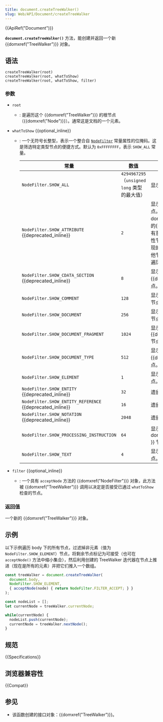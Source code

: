 ```yaml
---
title: document.createTreeWalker()
slug: Web/API/Document/createTreeWalker
---
```


{{ApiRef("Document")}}

**`document.createTreeWalker()`** 方法，能创建并返回一个新 {{domxref("TreeWalker")}} 对象。

## 语法

```js-nolint
createTreeWalker(root)
createTreeWalker(root, whatToShow)
createTreeWalker(root, whatToShow, filter)
```

### 参数

- `root`
  - : 是遍历这个 {{domxref("TreeWalker")}} 的根节点（{{domxref("Node")}}）。通常这是文档的一个元素。
- `whatToShow` {{optional_inline}}

  - : 一个无符号长整型，表示一个整合自 [`NodeFilter`](https://www.w3.org/TR/DOM-Level-2-Traversal-Range/traversal.html#Traversal-NodeFilter) 常量属性的位掩码。这是筛选特定类型节点的便捷方式。默认为 `0xFFFFFFFF`，表示 `SHOW_ALL` 常量。

    | 常量                                                     | 数值                                           | 描述                                                                                                                                                                                                                                                                         |
    | -------------------------------------------------------- | ---------------------------------------------- | ---------------------------------------------------------------------------------------------------------------------------------------------------------------------------------------------------------------------------------------------------------------------------- |
    | `NodeFilter.SHOW_ALL`                                    | `4294967295`（`unsigned long` 类型的最大值）    | 显示所有节点。                                                                                                                                                                                                                                                               |
    | `NodeFilter.SHOW_ATTRIBUTE` {{deprecated_inline}}        | `2`                                            | 显示属性 {{ domxref("Attr") }} 节点。这只在当以一个根 {{ domxref("Attr") }} 节点为起点节点的{{ domxref("TreeWalker") }} 中才有意义，在这种情况下，这意味着属性节点会出现在迭代或遍历第一次出现的位置。因为属性节点永远不是其他节点的子节点，所以在文档树中的遍历不会出现属性节点。 |
    | `NodeFilter.SHOW_CDATA_SECTION` {{deprecated_inline}}    | `8`                                            | 显示 CDATA {{domxref("CDATASection")}} 节点。                                                                                                                                                                                                                                |
    | `NodeFilter.SHOW_COMMENT`                                | `128`                                          | 显示注释 {{domxref("Comment")}} 节点。                                                                                                                                                                                                                                       |
    | `NodeFilter.SHOW_DOCUMENT`                               | `256`                                          | 显示文档 {{domxref("Document")}} 节点。                                                                                                                                                                                                                                      |
    | `NodeFilter.SHOW_DOCUMENT_FRAGMENT`                      | `1024`                                         | 显示文档片段 {{domxref("DocumentFragment")}} 节点。                                                                                                                                                                                                                          |
    | `NodeFilter.SHOW_DOCUMENT_TYPE`                          | `512`                                          | 显示文档类型 {{domxref("DocumentType")}} 节点。                                                                                                                                                                                                                              |
    | `NodeFilter.SHOW_ELEMENT`                                | `1`                                            | 显示元素 {{domxref("Element")}} 节点。                                                                                                                                                                                                                                       |
    | `NodeFilter.SHOW_ENTITY` {{deprecated_inline}}           | `32`                                           | 遗留属性，不再可用。                                                                                                                                                                                                                                                         |
    | `NodeFilter.SHOW_ENTITY_REFERENCE` {{deprecated_inline}} | `16`                                           | 遗留属性，不再可用。                                                                                                                                                                                                                                                         |
    | `NodeFilter.SHOW_NOTATION` {{deprecated_inline}}         | `2048`                                         | 遗留属性，不再可用。                                                                                                                                                                                                                                                         |
    | `NodeFilter.SHOW_PROCESSING_INSTRUCTION`                 | `64`                                           | 显示处理指令 {{ domxref("ProcessingInstruction") }} 节点。                                                                                                                                                                                                                   |
    | `NodeFilter.SHOW_TEXT`                                   | `4`                                            | 显示文字 {{ domxref("Text") }} 节点。                                                                                                                                                                                                                                        |

- `filter` {{optional_inline}}
  - : 一个具有 `acceptNode` 方法的 {{domxref("NodeFilter")}} 对象，此方法被 {{domxref("TreeWalker")}} 调用以决定是否接受已通过 `whatToShow` 检查的节点。

### 返回值

一个新的 {{domxref("TreeWalker")}} 对象。

## 示例

以下示例遍历 body 下的所有节点，过滤掉非元素（值为 `NodeFilter.SHOW_ELEMENT`）节点，将剩余节点标记为可接受（也可在 `acceptNode()` 方法中缩小集合），然后利用创建的 TreeWalker 迭代器在节点上推进（现在是所有的元素）并把它们推入一个数组。

```js
const treeWalker = document.createTreeWalker(
  document.body,
  NodeFilter.SHOW_ELEMENT,
  { acceptNode(node) { return NodeFilter.FILTER_ACCEPT; } }
);

const nodeList = [];
let currentNode = treeWalker.currentNode;

while(currentNode) {
  nodeList.push(currentNode);
  currentNode = treeWalker.nextNode();
}
```

## 规范

{{Specifications}}

## 浏览器兼容性

{{Compat}}

## 参见

- 该函数创建的接口对象：{{domxref("TreeWalker")}}。
